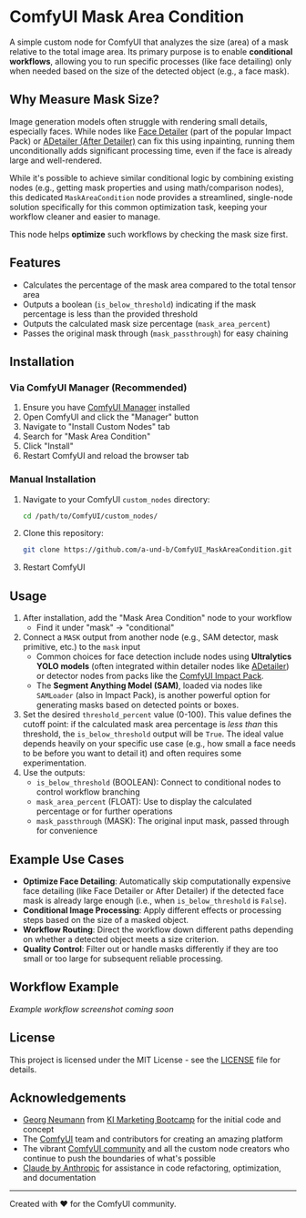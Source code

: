 # ComfyUI Mask Area Condition

A simple custom node for ComfyUI that analyzes the size (area) of a mask relative to the total image area. Its primary purpose is to enable **conditional workflows**, allowing you to run specific processes (like face detailing) only when needed based on the size of the detected object (e.g., a face mask).


## Why Measure Mask Size?

Image generation models often struggle with rendering small details, especially faces. While nodes like [Face Detailer](https://github.com/ltdrdata/ComfyUI-Impact-Pack) (part of the popular Impact Pack) or [ADetailer (After Detailer)](https://github.com/Bing-su/adetailer) can fix this using inpainting, running them unconditionally adds significant processing time, even if the face is already large and well-rendered.

While it's possible to achieve similar conditional logic by combining existing nodes (e.g., getting mask properties and using math/comparison nodes), this dedicated `MaskAreaCondition` node provides a streamlined, single-node solution specifically for this common optimization task, keeping your workflow cleaner and easier to manage.

This node helps **optimize** such workflows by checking the mask size first.

## Features

* Calculates the percentage of the mask area compared to the total tensor area
* Outputs a boolean (`is_below_threshold`) indicating if the mask percentage is less than the provided threshold
* Outputs the calculated mask size percentage (`mask_area_percent`)
* Passes the original mask through (`mask_passthrough`) for easy chaining

## Installation

### Via ComfyUI Manager (Recommended)

1. Ensure you have [ComfyUI Manager](https://github.com/ltdrdata/ComfyUI-Manager) installed
2. Open ComfyUI and click the "Manager" button
3. Navigate to "Install Custom Nodes" tab
4. Search for "Mask Area Condition"
5. Click "Install"
6. Restart ComfyUI and reload the browser tab

### Manual Installation

1. Navigate to your ComfyUI `custom_nodes` directory:
   ```bash
   cd /path/to/ComfyUI/custom_nodes/
   ```
2. Clone this repository:
   ```bash
   git clone https://github.com/a-und-b/ComfyUI_MaskAreaCondition.git
   ```
3. Restart ComfyUI

## Usage

1. After installation, add the "Mask Area Condition" node to your workflow
   * Find it under "mask" → "conditional"
2. Connect a `MASK` output from another node (e.g., SAM detector, mask primitive, etc.) to the `mask` input
   * Common choices for face detection include nodes using **Ultralytics YOLO models** (often integrated within detailer nodes like [ADetailer](https://github.com/Bing-su/adetailer)) or detector nodes from packs like the [ComfyUI Impact Pack](https://github.com/ltdrdata/ComfyUI-Impact-Pack).
   * The **Segment Anything Model (SAM)**, loaded via nodes like `SAMLoader` (also in Impact Pack), is another powerful option for generating masks based on detected points or boxes.
3. Set the desired `threshold_percent` value (0-100). This value defines the cutoff point: if the calculated mask area percentage is *less than* this threshold, the `is_below_threshold` output will be `True`. The ideal value depends heavily on your specific use case (e.g., how small a face needs to be before you want to detail it) and often requires some experimentation.
4. Use the outputs:
   * `is_below_threshold` (BOOLEAN): Connect to conditional nodes to control workflow branching
   * `mask_area_percent` (FLOAT): Use to display the calculated percentage or for further operations
   * `mask_passthrough` (MASK): The original input mask, passed through for convenience

## Example Use Cases

* **Optimize Face Detailing**: Automatically skip computationally expensive face detailing (like Face Detailer or After Detailer) if the detected face mask is already large enough (i.e., when `is_below_threshold` is `False`).
* **Conditional Image Processing**: Apply different effects or processing steps based on the size of a masked object.
* **Workflow Routing**: Direct the workflow down different paths depending on whether a detected object meets a size criterion.
* **Quality Control**: Filter out or handle masks differently if they are too small or too large for subsequent reliable processing.

## Workflow Example

*Example workflow screenshot coming soon*

## License

This project is licensed under the MIT License - see the [LICENSE](LICENSE) file for details.

## Acknowledgements

* [Georg Neumann](https://www.linkedin.com/in/georg-neumann) from [KI Marketing Bootcamp](https://marketing-ki.de) for the initial code and concept
* The [ComfyUI](https://github.com/comfyanonymous/ComfyUI) team and contributors for creating an amazing platform
* The vibrant [ComfyUI community](https://registry.comfy.org) and all the custom node creators who continue to push the boundaries of what's possible
* [Claude by Anthropic](https://www.anthropic.com/claude) for assistance in code refactoring, optimization, and documentation


---

Created with ❤️ for the ComfyUI community.